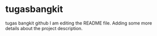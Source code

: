 # tugasbangkit
tugas bangkit github
I am editing the README file. Adding some more details about the project description.

